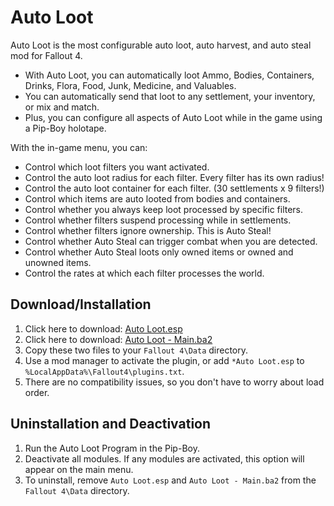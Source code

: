 # Auto Loot

Auto Loot is the most configurable auto loot, auto harvest, and auto steal mod for Fallout 4.

* With Auto Loot, you can automatically loot Ammo, Bodies, Containers, Drinks, Flora, Food, Junk, Medicine, and Valuables.
* You can automatically send that loot to any settlement, your inventory, or mix and match.
* Plus, you can configure all aspects of Auto Loot while in the game using a Pip-Boy holotape.

With the in-game menu, you can:

* Control which loot filters you want activated.
* Control the auto loot radius for each filter. Every filter has its own radius!
* Control the auto loot container for each filter. (30 settlements x 9 filters!)
* Control which items are auto looted from bodies and containers.
* Control whether you always keep loot processed by specific filters.
* Control whether filters suspend processing while in settlements.
* Control whether filters ignore ownership. This is Auto Steal!
* Control whether Auto Steal can trigger combat when you are detected.
* Control whether Auto Steal loots only owned items or owned and unowned items.
* Control the rates at which each filter processes the world.

## Download/Installation

1. Click here to download: [Auto Loot.esp](https://github.com/fireundubh/fo4-mods/blob/master/Auto%20Loot/Auto%20Loot.esp?raw=true)
2. Click here to download: [Auto Loot - Main.ba2](https://github.com/fireundubh/fo4-mods/blob/master/Auto%20Loot/Auto%20Loot%20-%20Main.ba2?raw=true)
3. Copy these two files to your `Fallout 4\Data` directory.
4. Use a mod manager to activate the plugin, or add `*Auto Loot.esp` to `%LocalAppData%\Fallout4\plugins.txt`.
5. There are no compatibility issues, so you don't have to worry about load order.

## Uninstallation and Deactivation

1. Run the Auto Loot Program in the Pip-Boy.
2. Deactivate all modules. If any modules are activated, this option will appear on the main menu.
3. To uninstall, remove `Auto Loot.esp` and `Auto Loot - Main.ba2` from the `Fallout 4\Data` directory.
